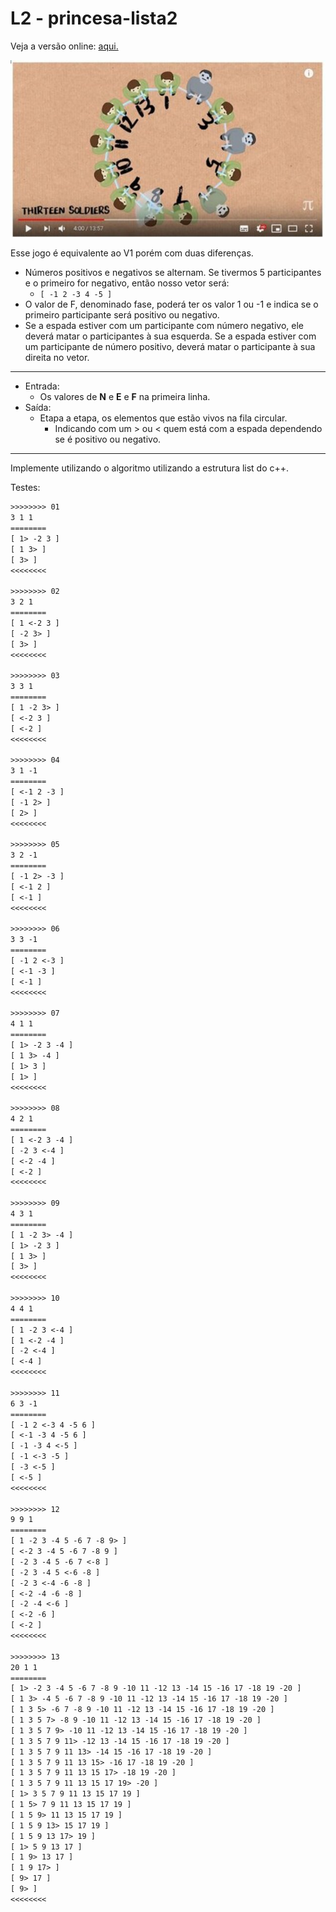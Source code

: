 # L2 - princesa-lista2

Veja a versão online: [aqui.](https://github.com/qxcodeed/arcade/blob/master/base/princesa-lista-2/Readme.md)

[![_](https://raw.githubusercontent.com/qxcodeed/arcade/master/base/princesa-lista-2/cover.jpg)](https://www.youtube.com/watch?v=uCsD3ZGzMgE)

Esse jogo é equivalente ao V1 porém com duas diferenças.

- Números positivos e negativos se alternam. Se tivermos 5 participantes e o primeiro for negativo, então nosso vetor será:
  - `[ -1 2 -3 4 -5 ]`
- O valor de F, denominado fase, poderá ter os valor 1 ou -1 e indica se o primeiro participante será positivo ou negativo.
- Se a espada estiver com um participante com número negativo, ele deverá matar o participantes à sua esquerda. Se a espada estiver com um participante de número positivo, deverá matar o participante à sua direita no vetor.

___

- Entrada:
  - Os valores de **N** e **E** e **F** na primeira linha.
- Saída:
  - Etapa a etapa, os elementos que estão vivos na fila circular.
    - Indicando com um > ou < quem está com a espada dependendo se é positivo ou negativo.

___
Implemente utilizando o algoritmo utilizando a estrutura list do c++.

Testes:

```txt
>>>>>>>> 01
3 1 1
========
[ 1> -2 3 ]
[ 1 3> ]
[ 3> ]
<<<<<<<<

>>>>>>>> 02
3 2 1
========
[ 1 <-2 3 ]
[ -2 3> ]
[ 3> ]
<<<<<<<<

>>>>>>>> 03
3 3 1
========
[ 1 -2 3> ]
[ <-2 3 ]
[ <-2 ]
<<<<<<<<

>>>>>>>> 04
3 1 -1
========
[ <-1 2 -3 ]
[ -1 2> ]
[ 2> ]
<<<<<<<<

>>>>>>>> 05
3 2 -1
========
[ -1 2> -3 ]
[ <-1 2 ]
[ <-1 ]
<<<<<<<<

>>>>>>>> 06
3 3 -1
========
[ -1 2 <-3 ]
[ <-1 -3 ]
[ <-1 ]
<<<<<<<<

>>>>>>>> 07
4 1 1
========
[ 1> -2 3 -4 ]
[ 1 3> -4 ]
[ 1> 3 ]
[ 1> ]
<<<<<<<<

>>>>>>>> 08
4 2 1
========
[ 1 <-2 3 -4 ]
[ -2 3 <-4 ]
[ <-2 -4 ]
[ <-2 ]
<<<<<<<<

>>>>>>>> 09
4 3 1
========
[ 1 -2 3> -4 ]
[ 1> -2 3 ]
[ 1 3> ]
[ 3> ]
<<<<<<<<

>>>>>>>> 10
4 4 1
========
[ 1 -2 3 <-4 ]
[ 1 <-2 -4 ]
[ -2 <-4 ]
[ <-4 ]
<<<<<<<<

>>>>>>>> 11
6 3 -1
========
[ -1 2 <-3 4 -5 6 ]
[ <-1 -3 4 -5 6 ]
[ -1 -3 4 <-5 ]
[ -1 <-3 -5 ]
[ -3 <-5 ]
[ <-5 ]
<<<<<<<<

>>>>>>>> 12
9 9 1
========
[ 1 -2 3 -4 5 -6 7 -8 9> ]
[ <-2 3 -4 5 -6 7 -8 9 ]
[ -2 3 -4 5 -6 7 <-8 ]
[ -2 3 -4 5 <-6 -8 ]
[ -2 3 <-4 -6 -8 ]
[ <-2 -4 -6 -8 ]
[ -2 -4 <-6 ]
[ <-2 -6 ]
[ <-2 ]
<<<<<<<<

>>>>>>>> 13
20 1 1
========
[ 1> -2 3 -4 5 -6 7 -8 9 -10 11 -12 13 -14 15 -16 17 -18 19 -20 ]
[ 1 3> -4 5 -6 7 -8 9 -10 11 -12 13 -14 15 -16 17 -18 19 -20 ]
[ 1 3 5> -6 7 -8 9 -10 11 -12 13 -14 15 -16 17 -18 19 -20 ]
[ 1 3 5 7> -8 9 -10 11 -12 13 -14 15 -16 17 -18 19 -20 ]
[ 1 3 5 7 9> -10 11 -12 13 -14 15 -16 17 -18 19 -20 ]
[ 1 3 5 7 9 11> -12 13 -14 15 -16 17 -18 19 -20 ]
[ 1 3 5 7 9 11 13> -14 15 -16 17 -18 19 -20 ]
[ 1 3 5 7 9 11 13 15> -16 17 -18 19 -20 ]
[ 1 3 5 7 9 11 13 15 17> -18 19 -20 ]
[ 1 3 5 7 9 11 13 15 17 19> -20 ]
[ 1> 3 5 7 9 11 13 15 17 19 ]
[ 1 5> 7 9 11 13 15 17 19 ]
[ 1 5 9> 11 13 15 17 19 ]
[ 1 5 9 13> 15 17 19 ]
[ 1 5 9 13 17> 19 ]
[ 1> 5 9 13 17 ]
[ 1 9> 13 17 ]
[ 1 9 17> ]
[ 9> 17 ]
[ 9> ]
<<<<<<<<



```


